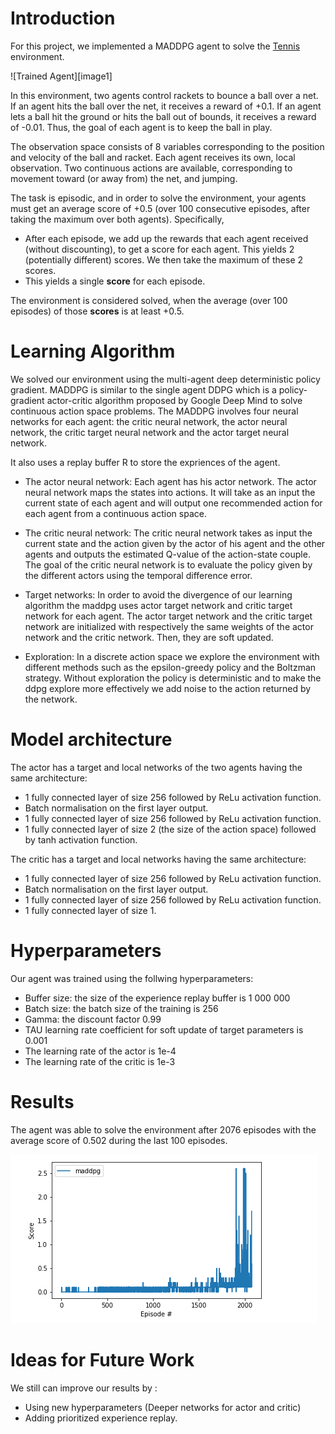 # Introduction
For this project, we implemented a MADDPG agent to solve the [Tennis](https://github.com/Unity-Technologies/ml-agents/blob/master/docs/Learning-Environment-Examples.md#tennis) environment.

![Trained Agent][image1]

In this environment, two agents control rackets to bounce a ball over a net. If an agent hits the ball over the net, it receives a reward of +0.1.  If an agent lets a ball hit the ground or hits the ball out of bounds, it receives a reward of -0.01.  Thus, the goal of each agent is to keep the ball in play.

The observation space consists of 8 variables corresponding to the position and velocity of the ball and racket. Each agent receives its own, local observation.  Two continuous actions are available, corresponding to movement toward (or away from) the net, and jumping. 

The task is episodic, and in order to solve the environment, your agents must get an average score of +0.5 (over 100 consecutive episodes, after taking the maximum over both agents). Specifically,

- After each episode, we add up the rewards that each agent received (without discounting), to get a score for each agent. This yields 2 (potentially different) scores. We then take the maximum of these 2 scores.
- This yields a single **score** for each episode.

The environment is considered solved, when the average (over 100 episodes) of those **scores** is at least +0.5.


# Learning Algorithm
We solved our environment using the multi-agent deep deterministic policy gradient. MADDPG  is similar to the single agent DDPG which is a policy-gradient actor-critic algorithm proposed by Google Deep Mind to solve continuous action space problems. The MADDPG involves four neural networks for each agent: the critic neural network, the actor neural network, the critic target neural network and the actor target neural network.


It also uses a replay buffer R to store the expriences of the agent.

* The actor neural network: Each agent has his actor network. The actor neural network maps the states into actions. It will take as an input the current state of each agent and will output one recommended action for each agent from a continuous action space. 

* The critic neural network: The critic neural network takes as input the current state and the action given by the actor of his agent and the other agents and outputs the estimated Q-value of the action-state couple. The goal of the critic neural network is to evaluate the policy given by the  different actors using the temporal difference error. 

* Target networks: In order to avoid the divergence of our learning algorithm the maddpg uses actor target network and critic target network for each agent. The actor target network and the critic target network are initialized with respectively the same weights of the actor network and the critic network. Then, they are soft updated.

* Exploration: In a discrete action space we explore the environment with different methods such as the epsilon-greedy policy and the Boltzman strategy. Without exploration the policy is deterministic and to make the ddpg explore more effectively we add noise to the action returned by the network.

# Model architecture
The actor has a target and local networks of the two agents having the same architecture:
* 1 fully connected layer of size 256 followed by ReLu activation function. 
* Batch normalisation on the first layer output.
* 1 fully connected layer of size 256 followed by ReLu activation function.
* 1 fully connected layer of size 2 (the size of the action space) followed by tanh activation function. 

The critic has a target and local networks having the same architecture:
* 1 fully connected layer of size 256 followed by ReLu activation function. 
* Batch normalisation on the first layer output.
* 1 fully connected layer of size 256 followed by ReLu activation function.
* 1 fully connected layer of size 1.


# Hyperparameters 
Our agent was trained using the follwing hyperparameters: 
* Buffer size: the size of the experience replay buffer is 1 000 000
* Batch size: the batch size of the training is 256
* Gamma: the discount factor 0.99
* TAU learning rate coefficient for soft update of target parameters is 0.001
* The learning rate of the actor is 1e-4
* The learning rate of the critic is 1e-3


# Results

The agent was able to solve the environment after 2076 episodes with the average score of 0.502 during the last 100 episodes.

![Image of Yaktocat](https://github.com/sabrinekr/Collaboration_Competition_DDPG/blob/master/images/result_tennis.png?raw=true)

# Ideas for Future Work
We still can improve our results by : 
* Using new hyperparameters (Deeper networks for actor and critic)
* Adding prioritized experience replay.